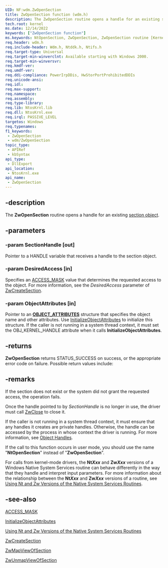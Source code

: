 ```yaml
---
UID: NF:wdm.ZwOpenSection
title: ZwOpenSection function (wdm.h)
description: The ZwOpenSection routine opens a handle for an existing section object.
tech.root: kernel
ms.date: 12/14/2022
keywords: ["ZwOpenSection function"]
ms.keywords: NtOpenSection, ZwOpenSection, ZwOpenSection routine [Kernel-Mode Driver Architecture], k111_51851f81-8825-499b-9e7e-36faa8f53b23.xml, kernel.zwopensection, wdm/NtOpenSection, wdm/ZwOpenSection
req.header: wdm.h
req.include-header: Wdm.h, Ntddk.h, Ntifs.h
req.target-type: Universal
req.target-min-winverclnt: Available starting with Windows 2000.
req.target-min-winversvr: 
req.kmdf-ver: 
req.umdf-ver: 
req.ddi-compliance: PowerIrpDDis, HwStorPortProhibitedDDIs
req.unicode-ansi: 
req.idl: 
req.max-support: 
req.namespace: 
req.assembly: 
req.type-library: 
req.lib: NtosKrnl.lib
req.dll: NtosKrnl.exe
req.irql: PASSIVE_LEVEL
targetos: Windows
req.typenames: 
f1_keywords:
 - ZwOpenSection
 - wdm/ZwOpenSection
topic_type:
 - APIRef
 - kbSyntax
api_type:
 - DllExport
api_location:
 - NtosKrnl.exe
api_name:
 - ZwOpenSection
---
```


## -description

The **ZwOpenSection** routine opens a handle for an existing [section object](/windows-hardware/drivers/).

## -parameters

### -param SectionHandle [out]

Pointer to a HANDLE variable that receives a handle to the section object.

### -param DesiredAccess [in]

Specifies an [ACCESS_MASK](/windows-hardware/drivers/kernel/access-mask) value that determines the requested access to the object. For more information, see the *DesiredAccess* parameter of [ZwCreateSection](/windows-hardware/drivers/ddi/wdm/nf-wdm-zwcreatesection).

### -param ObjectAttributes [in]

Pointer to an [**OBJECT_ATTRIBUTES**](/windows/win32/api/ntdef/ns-ntdef-_object_attributes) structure that specifies the object name and other attributes. Use [InitializeObjectAttributes](/windows/win32/api/ntdef/nf-ntdef-initializeobjectattributes) to initialize this structure. If the caller is not running in a system thread context, it must set the OBJ_KERNEL_HANDLE attribute when it calls **InitializeObjectAttributes**.

## -returns

**ZwOpenSection** returns STATUS_SUCCESS on success, or the appropriate error code on failure. Possible return values include:

## -remarks

If the section does not exist or the system did not grant the requested access, the operation fails.

Once the handle pointed to by *SectionHandle* is no longer in use, the driver must call [ZwClose](/windows-hardware/drivers/ddi/ntifs/nf-ntifs-ntclose) to close it.

If the caller is not running in a system thread context, it must ensure that any handles it creates are private handles. Otherwise, the handle can be accessed by the process in whose context the driver is running. For more information, see [Object Handles](/windows-hardware/drivers/kernel/object-handles).

If the call to this function occurs in user mode, you should use the name "**NtOpenSection**" instead of "**ZwOpenSection**".

For calls from kernel-mode drivers, the **Nt*Xxx*** and **Zw*Xxx*** versions of a Windows Native System Services routine can behave differently in the way that they handle and interpret input parameters. For more information about the relationship between the **Nt*Xxx*** and **Zw*Xxx*** versions of a routine, see [Using Nt and Zw Versions of the Native System Services Routines](/windows-hardware/drivers/kernel/using-nt-and-zw-versions-of-the-native-system-services-routines).

## -see-also

[ACCESS_MASK](/windows-hardware/drivers/kernel/access-mask)

[InitializeObjectAttributes](/windows/win32/api/ntdef/nf-ntdef-initializeobjectattributes)

[Using Nt and Zw Versions of the Native System Services Routines](/windows-hardware/drivers/kernel/using-nt-and-zw-versions-of-the-native-system-services-routines)

[ZwCreateSection](/windows-hardware/drivers/ddi/wdm/nf-wdm-zwcreatesection)

[ZwMapViewOfSection](/windows-hardware/drivers/ddi/wdm/nf-wdm-zwmapviewofsection)

[ZwUnmapViewOfSection](/windows-hardware/drivers/ddi/wdm/nf-wdm-zwunmapviewofsection)
